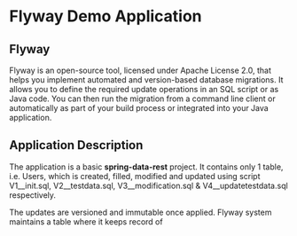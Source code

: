 # Flyway Demo Application

## Flyway

Flyway is an open-source tool, licensed under Apache License 2.0, 
that helps you implement automated and version-based database migrations. 
It allows you to define the required update operations in an SQL script or as Java code. 
You can then run the migration from a command line client or automatically as part of 
your build process or integrated into your Java application.

## Application Description

The application is a basic **spring-data-rest** project. It contains only 1 table, i.e. Users, which
is created, filled, modified and updated using script V1__init.sql, V2__testdata.sql, 
V3__modification.sql & V4__updatetestdata.sql respectively.

The updates are versioned and immutable once applied. Flyway system maintains a table where it keeps
record of 
